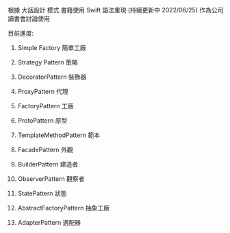 根據 大話設計 模式 書籍使用 Swift 語法重現  (持續更新中 2022/06/25)
作為公司讀書會討論使用

目前進度:

1. Simple Factory 簡單工廠

2. Strategy Pattern 策略

3. DecoratorPattern 裝飾器

4. ProxyPattern 代理

5. FactoryPattern 工廠

6. ProtoPattern 原型

7. TemplateMethodPattern 範本

8. FacadePattern 外觀

9. BuilderPattern 建造者

10. ObserverPattern 觀察者

11. StatePattern 狀態

12. AbstractFactoryPattern 抽象工廠

13. AdapterPattern 適配器
